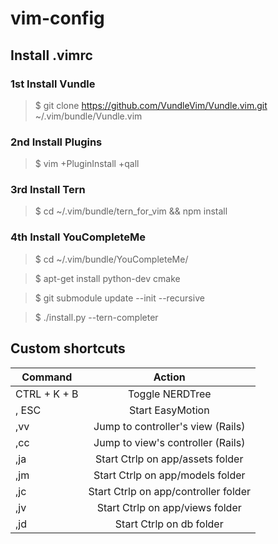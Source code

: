 # vim-config
## Install .vimrc

### 1st Install Vundle
> $ git clone https://github.com/VundleVim/Vundle.vim.git ~/.vim/bundle/Vundle.vim

### 2nd Install Plugins
> $ vim +PluginInstall +qall

### 3rd Install Tern
> $ cd ~/.vim/bundle/tern_for_vim && npm install

### 4th Install YouCompleteMe
> $ cd ~/.vim/bundle/YouCompleteMe/

> $ apt-get install python-dev cmake

> $ git submodule update --init --recursive

> $ ./install.py --tern-completer 

## Custom shortcuts

| Command        | Action       |
| ------------- |:-------------:|
| CTRL + K + B   | Toggle NERDTree |
| , ESC | Start EasyMotion |
| ,vv | Jump to controller's view (Rails)|
| ,cc | Jump to view's controller (Rails)|
| ,ja | Start Ctrlp on app/assets folder|
| ,jm | Start Ctrlp on app/models folder|
| ,jc | Start Ctrlp on app/controller folder|
| ,jv | Start Ctrlp on app/views folder|
| ,jd | Start Ctrlp on db folder|
